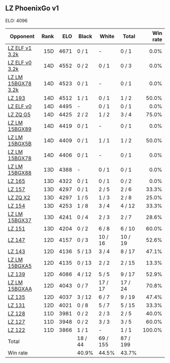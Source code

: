 ## LZ PhoenixGo v1 ##

ELO: 4096

Opponent | Rank | ELO | Black | White | Total | Win rate
---------|-----:|----:|-------|-------|-------|-------:
[LZ ELF v1 3.2k](LZ%20ELF%20v1%203.2k.md) | 15D | 4671 | 0 / 1 | - | 0 / 1 | 0.0%
[LZ ELF v0 3.2k](LZ%20ELF%20v0%203.2k.md) | 14D | 4552 | 0 / 2 | 0 / 1 | 0 / 3 | 0.0%
[LZ LM 15BGX78 3.2k](LZ%20LM%2015BGX78%203.2k.md) | 14D | 4523 | 0 / 1 | - | 0 / 1 | 0.0%
[LZ 193](LZ%20193.md) | 14D | 4512 | 1 / 1 | 0 / 1 | 1 / 2 | 50.0%
[LZ ELF v0](LZ%20ELF%20v0.md) | 14D | 4495 | - | 0 / 1 | 0 / 1 | 0.0%
[LZ ZQ G5](LZ%20ZQ%20G5.md) | 14D | 4425 | 2 / 2 | 1 / 2 | 3 / 4 | 75.0%
[LZ LM 15BGX89](LZ%20LM%2015BGX89.md) | 14D | 4419 | 0 / 1 | - | 0 / 1 | 0.0%
[LZ LM 15BGX5B](LZ%20LM%2015BGX5B.md) | 14D | 4409 | 0 / 1 | 1 / 1 | 1 / 2 | 50.0%
[LZ LM 15BGX78](LZ%20LM%2015BGX78.md) | 14D | 4406 | 0 / 1 | - | 0 / 1 | 0.0%
[LZ LM 15BGX88](LZ%20LM%2015BGX88.md) | 13D | 4388 | - | 0 / 1 | 0 / 1 | 0.0%
[LZ 165](LZ%20165.md) | 13D | 4322 | 0 / 1 | 0 / 1 | 0 / 2 | 0.0%
[LZ 157](LZ%20157.md) | 13D | 4297 | 0 / 1 | 2 / 5 | 2 / 6 | 33.3%
[LZ ZQ X2](LZ%20ZQ%20X2.md) | 13D | 4297 | 1 / 5 | 1 / 3 | 2 / 8 | 25.0%
[LZ 154](LZ%20154.md) | 13D | 4253 | 1 / 8 | 3 / 4 | 4 / 12 | 33.3%
[LZ LM 15BGX37](LZ%20LM%2015BGX37.md) | 13D | 4241 | 0 / 4 | 2 / 3 | 2 / 7 | 28.6%
[LZ 151](LZ%20151.md) | 13D | 4204 | 0 / 2 | 6 / 8 | 6 / 10 | 60.0%
[LZ 147](LZ%20147.md) | 12D | 4157 | 0 / 3 | 10 / 16 | 10 / 19 | 52.6%
[LZ 143](LZ%20143.md) | 12D | 4136 | 5 / 13 | 3 / 4 | 8 / 17 | 47.1%
[LZ LM 15BGXA5](LZ%20LM%2015BGXA5.md) | 12D | 4135 | 0 / 13 | 2 / 2 | 2 / 15 | 13.3%
[LZ 139](LZ%20139.md) | 12D | 4086 | 4 / 12 | 5 / 5 | 9 / 17 | 52.9%
[LZ LM 15BGXAA](LZ%20LM%2015BGXAA.md) | 12D | 4043 | 0 / 7 | 17 / 17 | 17 / 24 | 70.8%
[LZ 135](LZ%20135.md) | 12D | 4037 | 3 / 12 | 6 / 7 | 9 / 19 | 47.4%
[LZ 131](LZ%20131.md) | 12D | 4021 | 0 / 8 | 5 / 7 | 5 / 15 | 33.3%
[LZ 128](LZ%20128.md) | 11D | 3981 | 0 / 2 | 2 / 3 | 2 / 5 | 40.0%
[LZ 127](LZ%20127.md) | 11D | 3948 | 0 / 2 | 3 / 3 | 3 / 5 | 60.0%
[LZ 122](LZ%20122.md) | 11D | 3866 | 1 / 1 | - | 1 / 1 | 100.0%
Total | | | 18 / 44 | 69 / 155 | 87 / 199 | 
Win rate| | | 40.9% | 44.5% | 43.7% | 
